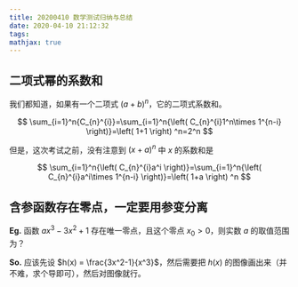 ```yaml
---
title: 20200410 数学测试归纳与总结
date: 2020-04-10 21:12:32
tags:
mathjax: true
---
```


## 二项式幂的系数和

我们都知道，如果有一个二项式 $(a+b)^n$，它的二项式系数和。

$$
\sum_{i=1}^n{C_{n}^{i}}=\sum_{i=1}^n{\left( C_{n}^{i}1^n\times 1^{n-i} \right)}=\left( 1+1 \right) ^n=2^n
$$

但是，这次考试之前，没有注意到 $(x+a)^n$ 中 $x$ 的系数和是

$$
\sum_{i=1}^n{\left( C_{n}^{i}a^i \right)}=\sum_{i=1}^n{\left( C_{n}^{i}a^i\times 1^{n-i} \right)}=\left( 1+a \right) ^n
$$

## 含参函数存在零点，一定要用参变分离

**Eg.** 函数 $ax^3-3x^2+1$ 存在唯一零点，且这个零点 $x_0>0$，则实数 $a$ 的取值范围为？

**So.** 应该先设 $h(x) = \frac{3x^2-1}{x^3}$，然后需要把 $h(x)$ 的图像画出来（并不难，求个导即可），然后对图像就行。

